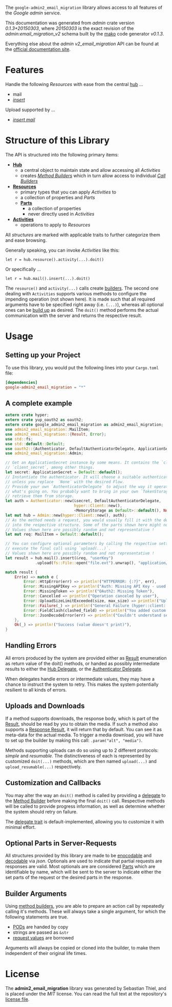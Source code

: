 <!---
DO NOT EDIT !
This file was generated automatically from 'src/mako/api/README.md.mako'
DO NOT EDIT !
-->
The `google-admin2_email_migration` library allows access to all features of the *Google admin* service.

This documentation was generated from *admin* crate version *0.1.3+20150303*, where *20150303* is the exact revision of the *admin:email_migration_v2* schema built by the [mako](http://www.makotemplates.org/) code generator *v0.1.3*.

Everything else about the *admin* *v2_email_migration* API can be found at the
[official documentation site](https://developers.google.com/admin-sdk/email-migration/v2/).
# Features

Handle the following *Resources* with ease from the central [hub](http://byron.github.io/google-apis-rs/google-admin2_email_migration/struct.Admin.html) ... 

* mail
 * [*insert*](http://byron.github.io/google-apis-rs/google-admin2_email_migration/struct.MailInsertCall.html)


Upload supported by ...

* [*insert mail*](http://byron.github.io/google-apis-rs/google-admin2_email_migration/struct.MailInsertCall.html)



# Structure of this Library

The API is structured into the following primary items:

* **[Hub](http://byron.github.io/google-apis-rs/google-admin2_email_migration/struct.Admin.html)**
    * a central object to maintain state and allow accessing all *Activities*
    * creates [*Method Builders*](http://byron.github.io/google-apis-rs/google-admin2_email_migration/trait.MethodsBuilder.html) which in turn
      allow access to individual [*Call Builders*](http://byron.github.io/google-apis-rs/google-admin2_email_migration/trait.CallBuilder.html)
* **[Resources](http://byron.github.io/google-apis-rs/google-admin2_email_migration/trait.Resource.html)**
    * primary types that you can apply *Activities* to
    * a collection of properties and *Parts*
    * **[Parts](http://byron.github.io/google-apis-rs/google-admin2_email_migration/trait.Part.html)**
        * a collection of properties
        * never directly used in *Activities*
* **[Activities](http://byron.github.io/google-apis-rs/google-admin2_email_migration/trait.CallBuilder.html)**
    * operations to apply to *Resources*

All *structures* are marked with applicable traits to further categorize them and ease browsing.

Generally speaking, you can invoke *Activities* like this:

```Rust,ignore
let r = hub.resource().activity(...).doit()
```

Or specifically ...

```ignore
let r = hub.mail().insert(...).doit()
```

The `resource()` and `activity(...)` calls create [builders][builder-pattern]. The second one dealing with `Activities` 
supports various methods to configure the impending operation (not shown here). It is made such that all required arguments have to be 
specified right away (i.e. `(...)`), whereas all optional ones can be [build up][builder-pattern] as desired.
The `doit()` method performs the actual communication with the server and returns the respective result.

# Usage

## Setting up your Project

To use this library, you would put the following lines into your `Cargo.toml` file:

```toml
[dependencies]
google-admin2_email_migration = "*"
```

## A complete example

```Rust
extern crate hyper;
extern crate yup_oauth2 as oauth2;
extern crate google_admin2_email_migration as admin2_email_migration;
use admin2_email_migration::MailItem;
use admin2_email_migration::{Result, Error};
use std::fs;
use std::default::Default;
use oauth2::{Authenticator, DefaultAuthenticatorDelegate, ApplicationSecret, MemoryStorage};
use admin2_email_migration::Admin;

// Get an ApplicationSecret instance by some means. It contains the `client_id` and 
// `client_secret`, among other things.
let secret: ApplicationSecret = Default::default();
// Instantiate the authenticator. It will choose a suitable authentication flow for you, 
// unless you replace  `None` with the desired Flow.
// Provide your own `AuthenticatorDelegate` to adjust the way it operates and get feedback about 
// what's going on. You probably want to bring in your own `TokenStorage` to persist tokens and
// retrieve them from storage.
let auth = Authenticator::new(&secret, DefaultAuthenticatorDelegate,
                              hyper::Client::new(),
                              <MemoryStorage as Default>::default(), None);
let mut hub = Admin::new(hyper::Client::new(), auth);
// As the method needs a request, you would usually fill it with the desired information
// into the respective structure. Some of the parts shown here might not be applicable !
// Values shown here are possibly random and not representative !
let mut req: MailItem = Default::default();

// You can configure optional parameters by calling the respective setters at will, and
// execute the final call using `upload(...)`.
// Values shown here are possibly random and not representative !
let result = hub.mail().insert(&req, "userKey")
             .upload(fs::File::open("file.ext").unwrap(), "application/octet-stream".parse().unwrap());

match result {
    Err(e) => match e {
        Error::HttpError(err) => println!("HTTPERROR: {:?}", err),
        Error::MissingAPIKey => println!("Auth: Missing API Key - used if there are no scopes"),
        Error::MissingToken => println!("OAuth2: Missing Token"),
        Error::Cancelled => println!("Operation canceled by user"),
        Error::UploadSizeLimitExceeded(size, max_size) => println!("Upload size too big: {} of {}", size, max_size),
        Error::Failure(_) => println!("General Failure (hyper::client::Response doesn't print)"),
        Error::FieldClash(clashed_field) => println!("You added custom parameter which is part of builder: {:?}", clashed_field),
        Error::JsonDecodeError(err) => println!("Couldn't understand server reply - maybe API needs update: {:?}", err),
    },
    Ok(_) => println!("Success (value doesn't print)"),
}

```
## Handling Errors

All errors produced by the system are provided either as [Result](http://byron.github.io/google-apis-rs/google-admin2_email_migration/enum.Result.html) enumeration as return value of 
the doit() methods, or handed as possibly intermediate results to either the 
[Hub Delegate](http://byron.github.io/google-apis-rs/google-admin2_email_migration/trait.Delegate.html), or the [Authenticator Delegate](http://byron.github.io/google-apis-rs/google-admin2_email_migration/../yup-oauth2/trait.AuthenticatorDelegate.html).

When delegates handle errors or intermediate values, they may have a chance to instruct the system to retry. This 
makes the system potentially resilient to all kinds of errors.

## Uploads and Downloads
If a method supports downloads, the response body, which is part of the [Result](http://byron.github.io/google-apis-rs/google-admin2_email_migration/enum.Result.html), should be
read by you to obtain the media.
If such a method also supports a [Response Result](http://byron.github.io/google-apis-rs/google-admin2_email_migration/trait.ResponseResult.html), it will return that by default.
You can see it as meta-data for the actual media. To trigger a media download, you will have to set up the builder by making
this call: `.param("alt", "media")`.

Methods supporting uploads can do so using up to 2 different protocols: 
*simple* and *resumable*. The distinctiveness of each is represented by customized 
`doit(...)` methods, which are then named `upload(...)` and `upload_resumable(...)` respectively.

## Customization and Callbacks

You may alter the way an `doit()` method is called by providing a [delegate](http://byron.github.io/google-apis-rs/google-admin2_email_migration/trait.Delegate.html) to the 
[Method Builder](http://byron.github.io/google-apis-rs/google-admin2_email_migration/trait.CallBuilder.html) before making the final `doit()` call. 
Respective methods will be called to provide progress information, as well as determine whether the system should 
retry on failure.

The [delegate trait](http://byron.github.io/google-apis-rs/google-admin2_email_migration/trait.Delegate.html) is default-implemented, allowing you to customize it with minimal effort.

## Optional Parts in Server-Requests

All structures provided by this library are made to be [enocodable](http://byron.github.io/google-apis-rs/google-admin2_email_migration/trait.RequestValue.html) and 
[decodable](http://byron.github.io/google-apis-rs/google-admin2_email_migration/trait.ResponseResult.html) via *json*. Optionals are used to indicate that partial requests are responses 
are valid.
Most optionals are are considered [Parts](http://byron.github.io/google-apis-rs/google-admin2_email_migration/trait.Part.html) which are identifiable by name, which will be sent to 
the server to indicate either the set parts of the request or the desired parts in the response.

## Builder Arguments

Using [method builders](http://byron.github.io/google-apis-rs/google-admin2_email_migration/trait.CallBuilder.html), you are able to prepare an action call by repeatedly calling it's methods.
These will always take a single argument, for which the following statements are true.

* [PODs][wiki-pod] are handed by copy
* strings are passed as `&str`
* [request values](http://byron.github.io/google-apis-rs/google-admin2_email_migration/trait.RequestValue.html) are borrowed

Arguments will always be copied or cloned into the builder, to make them independent of their original life times.

[wiki-pod]: http://en.wikipedia.org/wiki/Plain_old_data_structure
[builder-pattern]: http://en.wikipedia.org/wiki/Builder_pattern
[google-go-api]: https://github.com/google/google-api-go-client

# License
The **admin2_email_migration** library was generated by Sebastian Thiel, and is placed 
under the *MIT* license.
You can read the full text at the repository's [license file][repo-license].

[repo-license]: https://github.com/Byron/google-apis-rs/LICENSE.md
